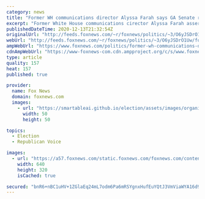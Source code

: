```yaml
---
category: news
title: "Former WH communications director Alyssa Farah says GA Senate runoffs will play role in Hunter Biden probe"
excerpt: "Former White House communications cirector Alyssa Farah asserted Sunday that the result of January's Georgia Senate runoff races would play a role in the future of a probe into Hunter Biden's business dealings. "
publishedDateTime: 2020-12-13T21:32:54Z
originalUrl: "http://feeds.foxnews.com/~r/foxnews/politics/~3/O6yJSDrO1Uw/former-wh-communications-director-alyssa-farah-says-ga-senate-runoffs-will-play-role-in-hunter-biden-probe"
webUrl: "http://feeds.foxnews.com/~r/foxnews/politics/~3/O6yJSDrO1Uw/former-wh-communications-director-alyssa-farah-says-ga-senate-runoffs-will-play-role-in-hunter-biden-probe"
ampWebUrl: "https://www.foxnews.com/politics/former-wh-communications-director-alyssa-farah-says-ga-senate-runoffs-will-play-role-in-hunter-biden-probe.amp"
cdnAmpWebUrl: "https://www-foxnews-com.cdn.ampproject.org/c/s/www.foxnews.com/politics/former-wh-communications-director-alyssa-farah-says-ga-senate-runoffs-will-play-role-in-hunter-biden-probe.amp"
type: article
quality: 157
heat: 157
published: true

provider:
  name: Fox News
  domain: foxnews.com
  images:
    - url: "https://smartableai.github.io/election/assets/images/organizations/foxnews.com-50x50.jpg"
      width: 50
      height: 50

topics:
  - Election
  - Republican Voice

images:
  - url: "https://a57.foxnews.com/static.foxnews.com/foxnews.com/content/uploads/2020/12/640/320/AP20325631724231-e1607011068759.jpg?ve=1&tl=1"
    width: 640
    height: 320
    isCached: true

secured: "bnR6+nBC1uHV+1ZGlaEq24mL7odm6Pa6mRSYgnxHufEuYQtJ3VmViaWYA16d92NRmYmNrfg+ZbNrkXTTUGM1G+WDSX4m6/2cEM3zfye5QPb7bigt1SKARAfSybbgdIfFxtR/fXK8KIOYzQdVeGl10c6rIthHvNuvQu6+1lUSVbKKhct3QN+GVajhc3A9GIbJpv3/o08qxWtFQo/XAZ0lOhIxhQ3VJfmGX/ahVV/35HhfuyyXXn0SRS6FxniRR0bFKUaQzW8QXxBIpmsvBVTcTIOBIKtOYMO/J4XUonhxPHWnT1rqbHDLF/7X7rtOnAlSMvMfSjBC7XBZMuu8lyP+qnfMaOPi+KSBEpdJ3ToBSeE=;weNRMKz9+0N+s9j+5xYZhg=="
---
```


